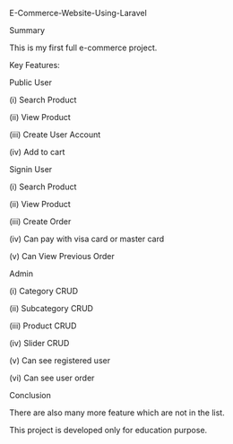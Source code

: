 E-Commerce-Website-Using-Laravel

Summary

This is my first full e-commerce project.


Key Features:

Public User

(i) Search Product

(ii) View Product

(iii) Create User Account

(iv) Add to cart


Signin User

(i) Search Product

(ii) View Product

(iii) Create Order

(iv) Can pay with visa card or master card

(v) Can View Previous Order 


Admin

(i) Category CRUD

(ii) Subcategory CRUD

(iii) Product CRUD

(iv) Slider CRUD

(v) Can see registered user

(vi) Can see user order


Conclusion

There are also many more feature which are not in the list. 

This project is developed only for education purpose.


